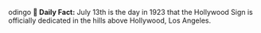 odingo
**<b>📌 Daily Fact:</b>** July 13th is the day in 1923 that the Hollywood Sign is officially dedicated in the hills above Hollywood, Los Angeles.
